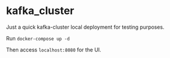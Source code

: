 # kafka_cluster

Just a quick kafka-cluster local deployment for testing purposes.

Run `docker-compose up -d`

Then access `localhost:8080` for the UI.
